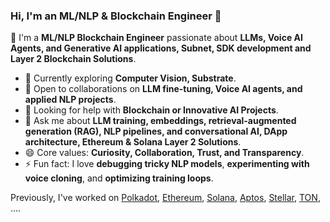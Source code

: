 ### Hi, I'm an ML/NLP & Blockchain Engineer 👋

🔭 I'm a **ML/NLP  Blockchain Engineer** passionate about **LLMs, Voice AI Agents, and Generative AI applications, Subnet, SDK development and Layer 2 Blockchain Solutions**.  
- 🌱 Currently exploring **Computer Vision, Substrate**.  
- 👯 Open to collaborations on **LLM fine-tuning, Voice AI agents, and applied NLP projects**.  
- 🤔 Looking for help with **Blockchain or Innovative AI Projects**.  
- 💬 Ask me about **LLM training, embeddings, retrieval-augmented generation (RAG), NLP pipelines, and conversational AI, DApp architecture, Ethereum & Solana Layer 2 Solutions**.  
- 😄 Core values: **Curiosity, Collaboration, Trust, and Transparency**.  
- ⚡ Fun fact: I love **debugging tricky NLP models**, **experimenting with voice cloning**, and **optimizing training loops**.  

Previously, I've worked on [Polkadot](https://polkadot.com/), [Ethereum](https://ethereum.org), [Solana](https://solana.com), [Aptos](https://aptoslabs.com), [Stellar](https://stellar.org), [TON](https://ton.org), ....
<!--
Previously, I've worked on [Polkadot](https://polkadot.com/), [Ethereum](https://ethereum.org), [Solana](https://solana.com), [Aptos](https://aptoslabs.com), [Stellar](https://stellar.org), [TON](https://ton.org), ....
**rustielin/rustielin** is a ✨ _special_ ✨ repository because its `README.md` (this file) appears on your GitHub profile.

Here are some ideas to get you started:
at [Aptos Labs](https://aptoslabs.com)
- 🔭 I'm currently working on ...
- 🌱 I'm currently learning ...
- 👯 I'm looking to collaborate on ...
- 🤔 I'm looking for help with ...
- 💬 Ask me about ...
- 📫 How to reach me: ...
- 😄 Pronouns: ...
- ⚡ Fun fact: ...
  ![](https://komarev.com/ghpvc/?username=spectrecoder7&color=brightgreen)
-->
